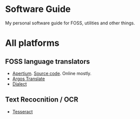 # Software Guide
My personal software guide for FOSS, utilities and other things.
# All platforms
## FOSS language translators
* [Apertium](https://apertium.org/index.spa.html#?dir=eng-epo&q=). [Source code](https://github.com/apertium). Online mostly.
* [Argos Translate](https://github.com/argosopentech/argos-translate.git)
* [Dialect](https://github.com/dialect-app/dialect.git)

## Text Recocnition / OCR
* [Tesseract](https://github.com/tesseract-ocr/tesseract.git)
